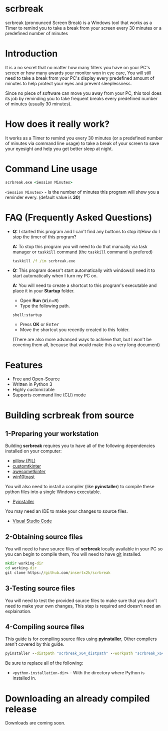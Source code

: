 # scrbreak
scrbreak (pronounced Screen Break) is a Windows tool that works as a Timer to remind you to take a break from your screen every 30 minutes or a predefined number of minutes
# Introduction
It is a no secret that no matter how many filters you have on your PC's screen or how many awards your monitor won in eye care, You will still need to take a break from your PC's display every predefined amount of minutes to help protect your eyes and prevent sleeplessness.

Since no piece of software can move you away from your PC, this tool does its job by reminding you to take frequent breaks every predefined number of minutes (usually 30 minutes).

# How does it really work?
It works as a Timer to remind you every 30 minutes (or a predefined number of minutes via command line usage) to take a break of your screen to save your eyesight and help you get better sleep at night. 

# Command Line usage
```bat
scrbreak.exe <Session Minutes>
```
`<Session Minutes>` - Is the number of minutes this program will show you a reminder every. (default value is **30**)

# FAQ (Frequently Asked Questions)
* **Q:** I started this program and I can't find any buttons to stop it/How do I stop the timer of this program?

  **A:** To stop this program you will need to do that manually via task manager or `taskkill` command (the `taskkill` command is prefered)

  ```bat
  taskkill /f /im scrbreak.exe
  ```
  
* **Q:** This program doesn't start automatically with windows/I need it to start automatically when I turn my PC on.
  
  **A:** You will need to create a shortcut to this program's executable and place it in your **Startup** folder.
  
  * Open **Run** (<kbd>Win</kbd>+<kbd>R</kbd>)
  * Type the following path.
  
  ```
  shell:startup
  ```
  
  * Press **OK** or <kbd>Enter</kbd>
  * Move the shortcut you recently created to this folder.
  
  (There are also more advanced ways to achieve that, but I won't be covering them all, because that would make this a very long document)

# Features
* Free and Open-Source
* Written in Python 3
* Highly customizable
* Supports command line (CLI) mode

# Building scrbreak from source
## 1-Preparing your workstation
Building **scrbreak** requires you to have all of the following dependencies installed on your computer:
* [pillow (PIL)](https://pypi.org/project/Pillow/)
* [customtkinter](https://github.com/TomSchimansky/CustomTkinter)
* [awesometkinter](https://pypi.org/project/AwesomeTkinter/)
* [win10toast](https://pypi.org/project/win10toast/)

You will also need to install a compiler (like **pyinstaller**) to compile these python files into a single Windows executable.
* [Pyinstaller](https://pyinstaller.org/en/stable/installation.html)

You may need an IDE to make your changes to source files.
* [Visual Studio Code](https://code.visualstudio.com/)

## 2-Obtaining source files
You will need to have source files of **scrbreak** locally available in your PC so you can begin to compile them, You will need to have [git](https://git-scm.com/) installed.

```bat
mkdir working-dir
cd working-dir
git clone https://github.com/insertx2k/scrbreak
```

## 3-Testing source files
You will need to test the provided source files to make sure that you don't need to make your own changes, This step is required and doesn't need an explaination.

## 4-Compiling source files
This guide is for compiling source files using **pyinstaller**, Other compilers aren't covered by this guide.

```bat
pyinstaller --distpath "scrbreak_x64_distpath" --workpath "scrbreak_x64_workpath" --clean --onefile --add-data "working-dir\scrbreak\core\icon0.ico";"/core" --add-data "<python-installation-dir>\Lib\site-packages\customtkinter";"/customtkinter" --hidden-import core.windows --hidden-import core.notification --hidden-import time --hidden-import sys --hidden-import os --hidden-import core --hidden-import win10toast --hidden-import customtkinter --hidden-import awesometkinter --hidden-import six --hidden-import appdirs --hidden-import packaging.requirements --windowed -i "working-dir\scrbreak\core\icon0.ico" --name "scrbreak" --runtime-tmpdir "%localappdata%\scrbreak_temp" working-dir\scrbreak\main.py
```

Be sure to replace all of the following:
* `<python-installation-dir>` - With the directory where Python is installed in.

# Downloading an already compiled release
Downloads are coming soon.
